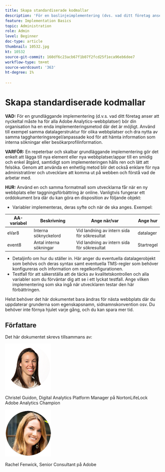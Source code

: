 ```yaml
---
title: Skapa standardiserade kodmallar
description: 'För en baslinjeimplementering (dvs. vad ditt företag anser att nyckeltal måste ha för alla Adobe Analytics-webbplatser) bör din organisation ha en enda implementeringsmetod där det är möjligt. '
feature: Implementation Basics
topic: Administration
role: Admin
level: Beginner
doc-type: article
thumbnail: 10532.jpg
kt: 10532
source-git-commit: 160df6c23acb67f1b07f2fcd25f1eca96eb6dee7
workflow-type: tm+mt
source-wordcount: '363'
ht-degree: 1%

---
```



# Skapa standardiserade kodmallar

**VAD:** För en grundläggande implementering (d.v.s. vad ditt företag anser att nyckeltal måste ha för alla Adobe Analytics-webbplatser) bör din organisation ha en enda implementeringsmetod där det är möjligt. Använd till exempel samma datalagerstruktur för olika webbplatser och dra nytta av samma tagghanteringsregel/anpassade kod för att hämta information som interna sökningar eller besökarprofilinformation.

**VARFÖR:** En repeterbar och skalbar grundläggande implementering gör det enkelt att lägga till nya element eller nya webbplatser/appar till en smidig och enkel åtgärd, samtidigt som implementeringen hålls ren och lätt att felsöka. Genom att använda en enhetlig metod blir det också enklare för nya administratörer och utvecklare att komma ut på webben och förstå vad de arbetar med.

**HUR:** Använd en och samma formatmall som utvecklarna får när en ny webbplats eller taggningsförbättring är online. Vanligtvis fungerar ett orddokument bra där du kan göra en disposition av följande objekt:

* Variabler implementeras, deras syfte och när de ska anges. Exempel:

| AA-variabel | Beskrivning | Ange när/var | Ange hur |
|--- |--- |--- |--- |
| eVar8 | Interna söknyckelord | Vid landning av intern sida för sökresultat | datalager |
| event8 | Antal interna sökningar | Vid landning av intern sida för sökresultat | Startregel |

* Detaljinfo om hur du ställer in. Här anger du eventuella datalagerobjekt som behövs och deras syntax samt eventuella TMS-regler som behöver konfigureras och information om regelkonfigurationen.
* Testfall för att säkerställa att de täcks av kvalitetskontrollen och alla variabler som du förväntar dig att se i ett lyckat testfall. Ange vilken implementering som ska ingå när utvecklaren testar den här förbättringen.

Helst behöver det här dokumentet bara ändras för nästa webbplats där du uppdaterar grunderna som egenskapsnamn, sidnamnskonvention osv. Du behöver inte förnya hjulet varje gång, och du kan spara mer tid.

## Författare

Det här dokumentet skrevs tillsammans av:

![Christel Guidon](assets/Christel-Headshot-150.png)

Christel Guidon, Digital Analytics Platform Manager på NortonLifeLock Adobe Analytics Champion

![Rachel Fenwick](assets/Rachel-Fenwick-150.png)

Rachel Fenwick, Senior Consultant på Adobe
